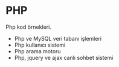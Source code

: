 # PHP
<p>Php kod örnekleri.</p>
<ul>
  <li>Php ve MySQL veri tabanı işlemleri</li>
  <li>Php kullanıcı sistemi</li>
  <li>Php arama motoru</li>
  <li>Php, jquery ve ajax canlı sohbet sistemi</li>
</ul>
